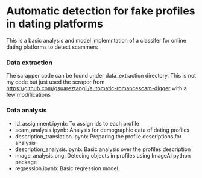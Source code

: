 # Automatic detection for fake profiles in dating platforms

This is a basic analysis and model implemntation of a classifer for online dating platforms to detect scammers

### Data extraction
The scrapper code can be found under data_extraction directory. This is not my code but just used the scraper from https://github.com/gsuareztangil/automatic-romancescam-digger with a few modifications


### Data analysis

* id_assignment.ipynb: To assign ids to each profile
* scam_analysis.ipynb: Analysis for demographic data of dating profiles
* description_translation.ipynb: Preparing the profile descriptions for analysis
* description_analysis.ipynb: Basic analysis over the profiles description
* image_analysis.png: Detecing objects in profiles using ImageAi python package
* regression.ipynb: Basic regression model. 